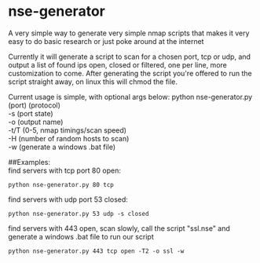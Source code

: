 nse-generator
=====================

A very simple way to generate very simple nmap scripts that makes it very easy to do basic research or just poke around at the internet

Currently it will generate a script to scan for a chosen port, tcp or udp, and output a list of found ips open, closed or filtered, one per line, more customization to come. After generating the script you're offered to run the script straight away, on linux this will chmod the file.

Current usage is simple, with optional args below: python nse-generator.py (port) (protocol)  
-s (port state)  
-o (output name)  
-t/T (0-5, nmap timings/scan speed)  
-H (number of random hosts to scan)  
-w (generate a windows .bat file)  
  
##Examples:  
find servers with tcp port 80 open:

```
python nse-generator.py 80 tcp  
```

find servers with udp port 53 closed:  

```
python nse-generator.py 53 udp -s closed  
```

find servers with 443 open, scan slowly, call the script "ssl.nse" and generate a windows .bat file to run our script 

```
python nse-generator.py 443 tcp open -T2 -o ssl -w
```
